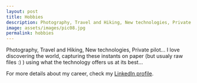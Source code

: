 ```yaml
---
layout: post
title: Hobbies
description: Photography, Travel and Hiking, New technologies, Private pilot...
image: assets/images/pic08.jpg
permalink: hobbies
---
```


Photography, Travel and Hiking, New technologies, Private pilot...
I love discovering the world, capturing these instants on paper (but usualy raw files :) ) using what the technology offers us at its best...

For more details about my career, check my <A href="https://www.linkedin.com/in/christophebenoist/">LinkedIn profile</A>.
